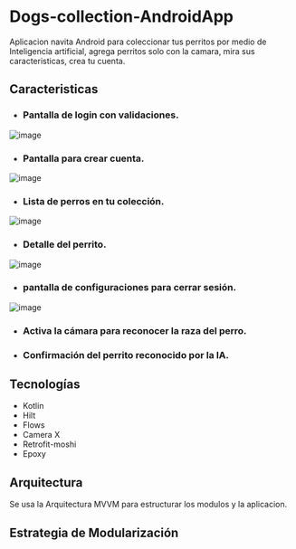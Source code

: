 # Dogs-collection-AndroidApp
Aplicacion navita Android para coleccionar tus perritos por medio de Inteligencia artificial, agrega perritos solo con la camara, mira sus caracteristicas, crea tu cuenta.

## Caracteristicas

- ### Pantalla de login con validaciones. 
![image](https://user-images.githubusercontent.com/86072587/224602412-85d7c958-7cc9-4187-9f0d-25b93eeb5fc9.png)

- ### Pantalla para crear cuenta. 

![image](https://user-images.githubusercontent.com/86072587/224602852-90a3590a-a330-458a-b3e5-6aa346317666.png)


- ### Lista de perros en tu colección. 

![image](https://user-images.githubusercontent.com/86072587/224603284-ccd350fe-99e4-4882-a99b-3380e51bf325.png)


- ### Detalle del perrito. 

![image](https://user-images.githubusercontent.com/86072587/224603835-ff5cf310-afc5-40b6-b40f-c67da73e48ad.png)


- ### pantalla de configuraciones para cerrar sesión. 

![image](https://user-images.githubusercontent.com/86072587/224604551-ab6e5bce-7cf3-4ace-8bf9-e008d7c535de.png)


- ### Activa la cámara para reconocer la raza del perro. 
- ### Confirmación del perrito reconocido por la IA. 

## Tecnologías 
- Kotlin 
- Hilt 
- Flows
- Camera X
- Retrofit-moshi 
- Epoxy 
## Arquitectura 
Se usa la Arquitectura MVVM para estructurar los modulos y la aplicacion.
## Estrategia de Modularización 


